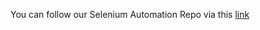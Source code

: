 You can follow our Selenium Automation Repo via this [link](https://github.com/acarismet/EtiyaAcademy9-P3-Test-Selenium.git)
